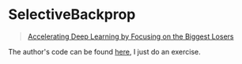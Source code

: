 # SelectiveBackprop

> [Accelerating Deep Learning by Focusing on the Biggest Losers](https://arxiv.org/abs/1910.00762)

The author's code can be found [here](https://anonymous.4open.science/r/c6d4060d-bdac-4d31-839e-8579650255b3/), I just do an exercise.
